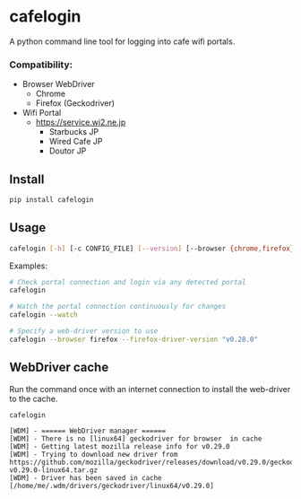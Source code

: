 # cafelogin

A python command line tool for logging into cafe wifi portals.

### Compatibility:
- Browser WebDriver
  - Chrome
  - Firefox (Geckodriver)
- Wifi Portal
  - https://service.wi2.ne.jp
    - Starbucks JP
    - Wired Cafe JP
    - Doutor JP

## Install

```zsh
pip install cafelogin
```

## Usage

```sh
cafelogin [-h] [-c CONFIG_FILE] [--version] [--browser {chrome,firefox}] [--chrome-driver-version CHROME_DRIVER_VERSION] [--firefox-driver-version FIREFOX_DRIVER_VERSION] [--watch] [--watch-interval WATCH_INTERVAL]
```

Examples:

```sh
# Check portal connection and login via any detected portal
cafelogin

# Watch the portal connection continuously for changes
cafelogin --watch

# Specify a web-driver version to use
cafelogin --browser firefox --firefox-driver-version "v0.28.0"
```

## WebDriver cache

Run the command once with an internet connection to install the web-driver to the cache.

```
cafelogin

[WDM] - ====== WebDriver manager ======
[WDM] - There is no [linux64] geckodriver for browser  in cache
[WDM] - Getting latest mozilla release info for v0.29.0
[WDM] - Trying to download new driver from https://github.com/mozilla/geckodriver/releases/download/v0.29.0/geckodriver-v0.29.0-linux64.tar.gz
[WDM] - Driver has been saved in cache [/home/me/.wdm/drivers/geckodriver/linux64/v0.29.0]
```
